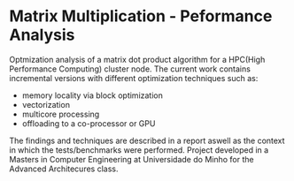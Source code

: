 # Matrix Multiplication - Peformance Analysis
Optmization analysis of a matrix dot product algorithm for a HPC(High Performance Computing) cluster node.
The current work contains incremental versions with different optimization techniques such as:
- memory locality via block optimization
- vectorization
- multicore processing
- offloading to a co-processor or GPU

The findings and techniques are described in a report aswell as the context in which the tests/benchmarks
were performed.
Project developed in a Masters in Computer Engineering at Universidade do Minho for the Advanced Architecures
class.